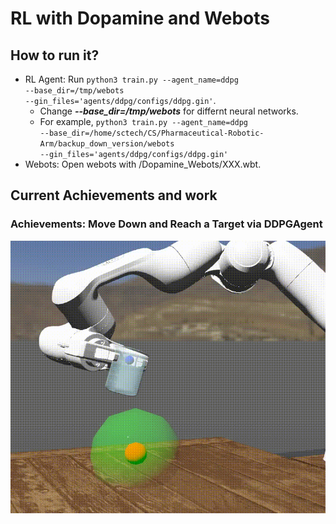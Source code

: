 # RL with Dopamine and Webots
## How to run it?
* RL Agent: Run <code>python3 train.py --agent_name=ddpg --base_dir=/tmp/webots --gin_files='agents/ddpg/configs/ddpg.gin'</code>.
  * Change ***--base_dir=/tmp/webots*** for differnt neural networks.
  * For example, <code>python3 train.py --agent_name=ddpg --base_dir=/home/sctech/CS/Pharmaceutical-Robotic-Arm/backup_down_version/webots  --gin_files='agents/ddpg/configs/ddpg.gin'</code>
* Webots: Open webots with /Dopamine_Webots/XXX.wbt.
## Current Achievements and work
### Achievements: Move Down and Reach a Target via DDPGAgent
![image](https://github.com/CT-Lab/Pharmaceutical-Robotic-Arm/blob/Dopamine_Webots/img/20201123_190054.gif)
